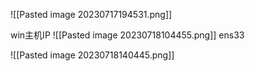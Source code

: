 ![[Pasted image 20230717194531.png]]



win主机IP
![[Pasted image 20230718104455.png]]
ens33

![[Pasted image 20230718140445.png]]